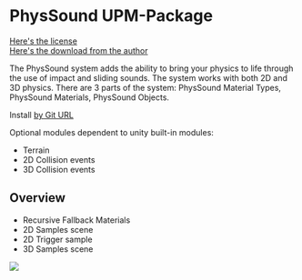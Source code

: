 # PhysSound UPM-Package
[Here's the license](https://forum.unity.com/threads/open-source-physsound-physics-audio-system.334297/page-2#post-4399633)  
[Here's the download from the author](https://forum.unity.com/threads/open-source-physsound-physics-audio-system.334297/page-2#post-4399633)  

The PhysSound system adds the ability to bring your physics to life through the use of impact and sliding
sounds. The system works with both 2D and 3D physics.
There are 3 parts of the system: PhysSound Material Types, PhysSound Materials, PhysSound Objects.

Install [by Git URL](https://docs.unity3d.com/Manual/upm-ui-giturl.html)

Optional modules dependent to unity built-in modules:
- Terrain
- 2D Collision events
- 3D Collision events

## Overview ##
- Recursive Fallback Materials
- 2D Samples scene
- 2D Trigger sample
- 3D Samples scene


![](https://github.com/mitay-walle/com.scruffy-rules.phys-sound/blob/master/Documentation/Screenshot_1.png)
